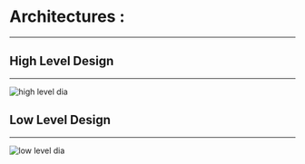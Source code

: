 # Architectures : 
----------
## High Level Design
----------
![high level dia](https://user-images.githubusercontent.com/94161066/143216022-29616267-28d1-4b52-bbe0-e0abe2fe701b.png)

## Low Level Design
--------
![low level dia](https://user-images.githubusercontent.com/94161066/143216674-82652551-b254-4de8-b24c-8236083c2652.png)

